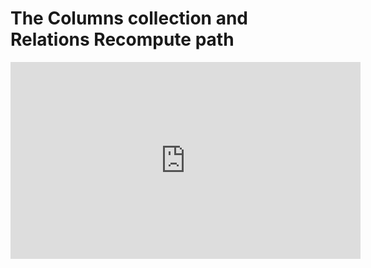 ﻿# The Columns collection and Relations Recompute path

<iframe width="560" height="315" src="https://www.youtube.com/embed/SO8B_WDDycc?list=PL1DEQjXG2xnLhBFafjdkhUD_rDsiXiXHr" frameborder="0" allowfullscreen></iframe>

